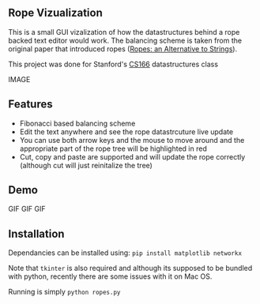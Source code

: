 Rope Vizualization
---

This is a small GUI vizalization of how the datastructures behind a rope backed text editor would work. The balancing scheme is taken from the original paper that introduced ropes ([Ropes: an Alternative to Strings](https://www.cs.rit.edu/usr/local/pub/jeh/courses/QUARTERS/FP/Labs/CedarRope/rope-paper.pdf)).

This project was done for Stanford's [CS166](http://cs166.stanford.edu) datastructures class

IMAGE

Features
---
- Fibonacci based balancing scheme
- Edit the text anywhere and see the rope datastrcuture live update
- You can use both arrow keys and the mouse to move around and the appropriate part of the rope tree will be highlighted in red
- Cut, copy and paste are supported and will update the rope correctly (although cut will just reinitalize the tree)


Demo
---

GIF
GIF
GIF

Installation
---
Dependancies can be installed using:
`pip install matplotlib networkx`

Note that `tkinter` is also required and although its supposed to be bundled with python, recently there are some issues with it on Mac OS. 

Running is simply
`python ropes.py`
